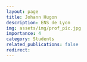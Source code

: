 ```yaml
---
layout: page
title: Johann Hugon
description: ENS de Lyon
img: assets/img/prof_pic.jpg
importance: 4
category: Students
related_publications: false
redirect: 
---
```


